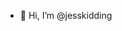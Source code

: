 - 👋 Hi, I’m @jesskidding


<!---
jessdispossess/jessdispossess is a ✨ special ✨ repository because its `README.md` (this file) appears on your GitHub profile.
You can click the Preview link to take a look at your changes.
--->
